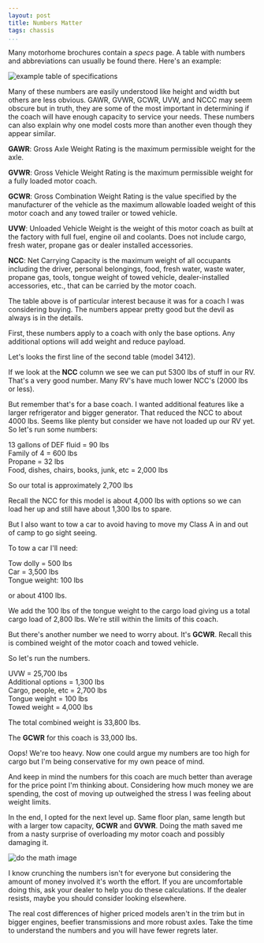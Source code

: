 ```yaml
---
layout: post  
title: Numbers Matter  
tags: chassis
...
```


Many motorhome brochures contain a *specs* page. A table with numbers
and abbreviations can usually be found there. Here's an example:

![example table of specifications](http://i.imgur.com/q5GoBuk.png)

Many of these numbers are easily understood like height and width but
others are less obvious. GAWR, GVWR, GCWR, UVW, and NCCC may seem
obscure but in truth, they are some of the most important in determining
if the coach will have enough capacity to service your needs. These
numbers can also explain why one model costs more than another even
though they appear similar.

**GAWR**: Gross Axle Weight Rating is the maximum permissible weight for
the axle.

**GVWR**: Gross Vehicle Weight Rating is the maximum permissible weight
for a fully loaded motor coach.

**GCWR**: Gross Combination Weight Rating is the value specified by the
manufacturer of the vehicle as the maximum allowable loaded weight of
this motor coach and any towed trailer or towed vehicle.

**UVW**: Unloaded Vehicle Weight is the weight of this motor coach as
built at the factory with full fuel, engine oil and coolants. Does not
include cargo, fresh water, propane gas or dealer installed accessories.

**NCC**: Net Carrying Capacity is the maximum weight of all occupants
including the driver, personal belongings, food, fresh water, waste
water, propane gas, tools, tongue weight of towed vehicle,
dealer-installed accessories, etc., that can be carried by the motor
coach.

The table above is of particular interest because it was for a coach I
was considering buying. The numbers appear pretty good but the devil as
always is in the details.

First, these numbers apply to a coach with only the base options. Any
additional options will add weight and reduce payload.

Let's looks the first line of the second table (model 3412).

If we look at the **NCC** column we see we can put 5300 lbs of stuff in
our RV. That's a very good number. Many RV's have much lower NCC's (2000
lbs or less).

But remember that's for a base coach. I wanted additional features like
a larger refrigerator and bigger generator. That reduced the NCC to
about 4000 lbs. Seems like plenty but consider we have not loaded up our
RV yet. So let's run some numbers:

13 gallons of DEF fluid = 90 lbs  
Family of 4 = 600 lbs  
Propane = 32 lbs  
Food, dishes, chairs, books, junk, etc = 2,000 lbs

So our total is approximately 2,700 lbs

Recall the NCC for this model is about 4,000 lbs with options so we can
load her up and still have about 1,300 lbs to spare.

But I also want to tow a car to avoid having to move my Class A in and
out of camp to go sight seeing.

To tow a car I'll need:

Tow dolly = 500 lbs  
Car = 3,500 lbs  
Tongue weight: 100 lbs

or about 4100 lbs.

We add the 100 lbs of the tongue weight to the cargo load giving us a
total cargo load of 2,800 lbs. We're still within the limits of this
coach.

But there's another number we need to worry about. It's **GCWR**. Recall
this is combined weight of the motor coach and towed vehicle.

So let's run the numbers.

UVW = 25,700 lbs  
Additional options = 1,300 lbs  
Cargo, people, etc = 2,700 lbs  
Tongue weight = 100 lbs  
Towed weight = 4,000 lbs

The total combined weight is 33,800 lbs.

The **GCWR** for this coach is 33,000 lbs.

Oops! We're too heavy. Now one could argue my numbers are too high for
cargo but I'm being conservative for my own peace of mind.

And keep in mind the numbers for this coach are much better than average
for the price point I'm thinking about. Considering how much money we
are spending, the cost of moving up outweighed the stress I was feeling
about weight limits.

In the end, I opted for the next level up. Same floor plan, same length
but with a larger tow capacity, **GCWR** and **GVWR**. Doing the math
saved me from a nasty surprise of overloading my motor coach and
possibly damaging it.

![do the math image](http://i.imgur.com/MOU8gog.png)

I know crunching the numbers isn't for everyone but considering the
amount of money involved it's worth the effort. If you are uncomfortable
doing this, ask your dealer to help you do these calculations. If the
dealer resists, maybe you should consider looking elsewhere.

The real cost differences of higher priced models aren't in the trim but
in bigger engines, beefier transmissions and more robust axles. Take the
time to understand the numbers and you will have fewer regrets later.
